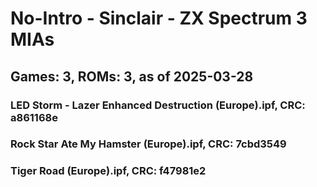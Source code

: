 # No-Intro - Sinclair - ZX Spectrum 3 MIAs
## Games: 3, ROMs: 3, as of 2025-03-28

### LED Storm - Lazer Enhanced Destruction (Europe).ipf, CRC: a861168e
### Rock Star Ate My Hamster (Europe).ipf, CRC: 7cbd3549
### Tiger Road (Europe).ipf, CRC: f47981e2
